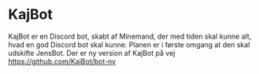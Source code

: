 # KajBot

KajBot er en Discord bot, skabt af Minemand, der med tiden skal kunne alt, hvad en god Discord bot skal kunne.
Planen er i første omgang at den skal udskifte JensBot.
Der er ny version af KajBot på vej
https://github.com/KajBot/bot-ny
